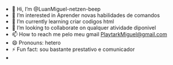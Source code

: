 - 👋 Hi, I’m @LuanMiguel-netzen-beep 
- 👀 I’m interested in Aprender novas habilidades de comandos 
- 🌱 I’m currently learning criar codigos html
- 💞️ I’m looking to collaborate on qualquer atividade diponivel
- 📫 How to reach me pelo meu gmail PlaytarkMiguel@gmail.com
- 😄 Pronouns: hetero
- ⚡ Fun fact: sou bastante prestativo e comunicador
- 

<!---
LuanMiguel-netzen-beep/LuanMiguel-netzen-beep is a ✨ special ✨ repository because its `README.md` (this file) appears on your GitHub profile.
You can click the Preview link to take a look at your changes.
--->
